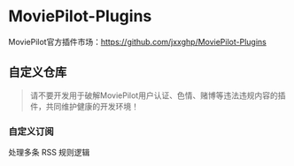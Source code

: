 # MoviePilot-Plugins
MoviePilot官方插件市场：https://github.com/jxxghp/MoviePilot-Plugins

## 自定义仓库
> 请不要开发用于破解MoviePilot用户认证、色情、赌博等违法违规内容的插件，共同维护健康的开发环境！

### 自定义订阅

处理多条 RSS 规则逻辑

